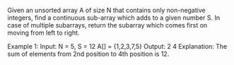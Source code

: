 Given an unsorted array A of size N that contains only non-negative integers, find a continuous sub-array which adds to a given number S.
In case of multiple subarrays, return the subarray which comes first on moving from left to right.

Example 1:
Input:
N = 5, S = 12
A[] = {1,2,3,7,5}
Output: 2 4
Explanation: The sum of elements from 2nd position to 4th position is 12.

```

